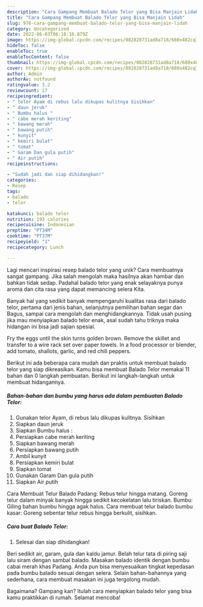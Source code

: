 ```yaml
---
description: "Cara Gampang Membuat Balado Telor yang Bisa Manjain Lidah"
title: "Cara Gampang Membuat Balado Telor yang Bisa Manjain Lidah"
slug: 976-cara-gampang-membuat-balado-telor-yang-bisa-manjain-lidah
category: Uncategorized
date: 2022-06-03T06:18:16.879Z
image: https://img-global.cpcdn.com/recipes/082828731ad8a718/680x482cq70/balado-telor-foto-resep-utama.jpg
hideToc: false
enableToc: true
enableTocContent: false
thumbnail: https://img-global.cpcdn.com/recipes/082828731ad8a718/680x482cq70/balado-telor-foto-resep-utama.jpg
cover: https://img-global.cpcdn.com/recipes/082828731ad8a718/680x482cq70/balado-telor-foto-resep-utama.jpg
author: Admin
authorAv: notfound
ratingvalue: 3.2
reviewcount: 17
recipeingredient:
- " telor Ayam di rebus lalu dikupas kulitnya Sisihkan"
- " daun jeruk"
- " Bumbu halus "
- " cabe merah keriting"
- " bawang merah"
- " bawang putih"
- " kunyit"
- " kemiri bulat"
- " tomat"
- " Garam Dan gula putih"
- " Air putih"
recipeinstructions:

- "Sudah jadi dan siap dihidangkan!"
categories:
- Resep
tags:
- balado
- telor

katakunci: balado telor 
nutrition: 193 calories
recipecuisine: Indonesian
preptime: "PT34M"
cooktime: "PT37M"
recipeyield: "1"
recipecategory: Lunch

---
```





Lagi mencari inspirasi resep balado telor yang unik? Cara membuatnya sangat gampang. Jika salah mengolah maka hasilnya akan hambar dan bahkan tidak sedap. Padahal balado telor yang enak selayaknya punya aroma dan cita rasa yang dapat memancing selera Kita.





Banyak hal yang sedikit banyak mempengaruhi kualitas rasa dari balado telor, pertama dari jenis bahan, selanjutnya pemilihan bahan segar dan Bagus, sampai cara mengolah dan menghidangkannya. Tidak usah pusing jika mau menyiapkan balado telor enak,      asal sudah tahu triknya maka hidangan ini bisa jadi sajian spesial.














Fry the eggs until the skin turns golden brown. Remove the skillet and transfer to a wire rack set over paper towels. In a food processor or blender, add tomato, shallots, garlic, and red chili peppers.






Berikut ini ada beberapa cara mudah dan praktis untuk membuat balado telor yang siap dikreasikan. Kamu bisa membuat Balado Telor memakai 11 bahan dan 0 langkah pembuatan. Berikut ini langkah-langkah untuk membuat hidangannya.

<!--inarticleads1-->

##### Bahan-bahan dan bumbu yang harus ada dalam pembuatan Balado Telor:

1. Gunakan  telor Ayam, di rebus lalu dikupas kulitnya. Sisihkan
1. Siapkan  daun jeruk
1. Siapkan  Bumbu halus :
1. Persiapkan  cabe merah keriting
1. Siapkan  bawang merah
1. Persiapkan  bawang putih
1. Ambil  kunyit
1. Persiapkan  kemiri bulat
1. Siapkan  tomat
1. Gunakan  Garam Dan gula putih
1. Siapkan  Air putih


Cara Membuat Telur Balado Padang: Rebus telur hingga matang. Goreng telur dalam minyak banyak hingga sedikit kecokelatan lalu tiriskan. Bumbu: Giling bahan bumbu hingga agak halus. Cara membuat telur balado bumbu kasar: Goreng sebentar telur rebus hingga berkulit, sisihkan. 

<!--inarticleads2-->

##### Cara buat Balado Telor:


1. Selesai dan siap dihidangkan!

Beri sedikit air, garam, gula dan kaldu jamur. Belah telur tata di piring saji lalu siram dengan sambal balado. Masakan balado identik dengan bumbu cabai merah khas Padang. Anda pun bisa menyesuaikan tingkat kepedasan pada bumbu balado sesuai dengan selera. Selain bahan-bahannya yang sederhana, cara membuat masakan ini juga tergolong mudah. 

Bagaimana? Gampang kan? Itulah cara menyiapkan balado telor yang bisa kamu praktikkan di rumah. Selamat mencoba!
